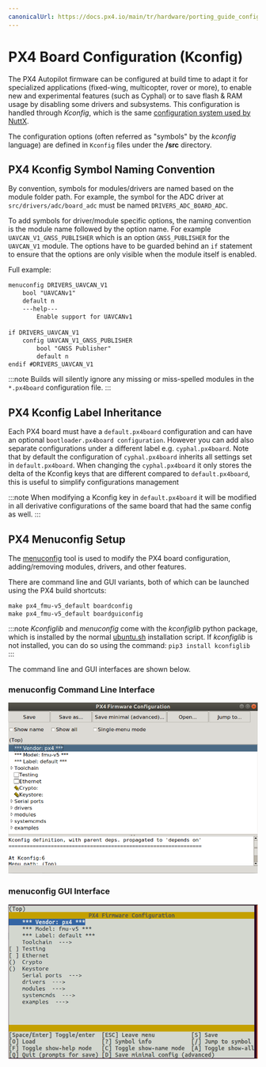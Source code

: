 ```yaml
---
canonicalUrl: https://docs.px4.io/main/tr/hardware/porting_guide_config
---
```


# PX4 Board Configuration (Kconfig)

The PX4 Autopilot firmware can be configured at build time to adapt it for specialized applications (fixed-wing, multicopter, rover or more), to enable new and experimental features (such as Cyphal) or to save flash & RAM usage by disabling some drivers and subsystems. This configuration is handled through _Kconfig_, which is the same [configuration system used by NuttX](../hardware/porting_guide_nuttx.md#nuttx-menuconfig-setup).

The configuration options (often referred as "symbols" by the _kconfig_ language) are defined in `Kconfig` files under the **/src** directory.

## PX4 Kconfig Symbol Naming Convention

By convention, symbols for modules/drivers are named based on the module folder path. For example, the symbol for the ADC driver at `src/drivers/adc/board_adc` must be named `DRIVERS_ADC_BOARD_ADC`.

To add symbols for driver/module specific options, the naming convention is the module name followed by the option name. For example `UAVCAN_V1_GNSS_PUBLISHER` which is an option `GNSS_PUBLISHER` for the `UAVCAN_V1` module. The options have to be guarded behind an `if` statement to ensure that the options are only visible when the module itself is enabled.

Full example:

```
menuconfig DRIVERS_UAVCAN_V1
    bool "UAVCANv1"
    default n
    ---help---
        Enable support for UAVCANv1

if DRIVERS_UAVCAN_V1
    config UAVCAN_V1_GNSS_PUBLISHER
        bool "GNSS Publisher"
        default n
endif #DRIVERS_UAVCAN_V1
```

:::note
Builds will silently ignore any missing or miss-spelled modules in the `*.px4board` configuration file.
:::

## PX4 Kconfig Label Inheritance

Each PX4 board must have a `default.px4board` configuration and can have an optional `bootloader.px4board configuration`. However you can add also separate configurations under a different label e.g. `cyphal.px4board`. Note that by default the configuration of `cyphal.px4board` inherits all settings set in `default.px4board`. When changing the `cyphal.px4board` it only stores the delta of the Kconfig keys that are different compared to `default.px4board`, this is useful to simplify configurations management

:::note
When modifying a Kconfig key in `default.px4board` it will be modified in all derivative configurations of the same board that had the same config as well.
:::

## PX4 Menuconfig Setup

The [menuconfig](https://pypi.org/project/kconfiglib/#menuconfig-interfaces) tool is used to modify the PX4 board configuration, adding/removing modules, drivers, and other features.

There are command line and GUI variants, both of which can be launched using the PX4 build shortcuts:

```
make px4_fmu-v5_default boardconfig
make px4_fmu-v5_default boardguiconfig
```

:::note
_Kconfiglib_ and _menuconfig_ come with the _kconfiglib_ python package, which is installed by the normal [ubuntu.sh](https://github.com/PX4/PX4-Autopilot/blob/release/1.14/Tools/setup/ubuntu.sh) installation script. If _kconfiglib_ is not installed, you can do so using the command: `pip3 install kconfiglib`
:::

The command line and GUI interfaces are shown below.

### menuconfig Command Line Interface

![menuconfig command line interface](../../assets/hardware/kconfig-menuconfig.png)

### menuconfig GUI Interface

![menuconfig GUI interface](../../assets/hardware/kconfig-guiconfig.png)

